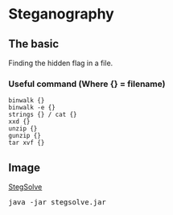# Steganography
## The basic
Finding the hidden flag in a file.

### Useful command (Where {} = filename)
```
binwalk {}
binwalk -e {}
strings {} / cat {}
xxd {}
unzip {}
gunzip {}
tar xvf {}
```

## Image
[StegSolve](https://github.com/zardus/ctf-tools/blob/master/stegsolve/install)
<pre>
java -jar stegsolve.jar
</pre>
